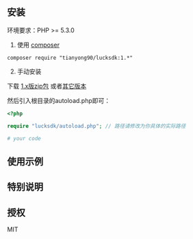 
## 安装

环境要求：PHP >= 5.3.0

1. 使用 [composer](https://getcomposer.org/)

  ```shell
  composer require "tianyong90/lucksdk:1.*"
  ```

2. 手动安装

  下载 [1.x版zip包](https://github.com/tianyong90/lucksdk/archive/master.zip)  或者[其它版本](https://github.com/tianyong90/lucksdk/releases)

  然后引入根目录的autoload.php即可：

  ```php
  <?php

  require "lucksdk/autoload.php"; // 路径请修改为你具体的实际路径

  # your code
  ```


## 使用示例

## 特别说明

## 授权
MIT

